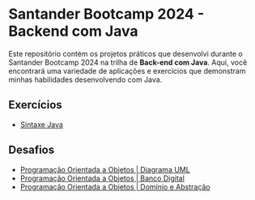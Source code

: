 # Santander Bootcamp 2024 - Backend com Java

Este repositório contém os projetos práticos que desenvolvi durante o Santander Bootcamp 2024 na trilha de **Back-end com Java**. 
Aqui, você encontrará uma variedade de aplicações e exercícios que demonstram minhas habilidades desenvolvendo com Java.

## Exercícios

- [Sintaxe Java](https://github.com/gabriellabueno/java-backend-bootcamp/tree/main/src/sintaxe)  

## Desafios

- [Programação Orientada a Objetos | Diagrama UML](src/poo/desafio/iphone/diagrama-uml.md)  
- [Programação Orientada a Objetos | Banco Digital](src/poo/desafio/bancodigital)  
- [Programação Orientada a Objetos | Domínio e Abstração ](src/poo/desafio/bootcamp)  

